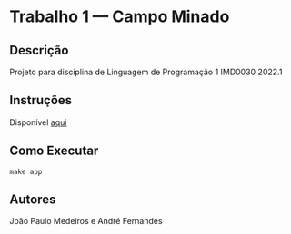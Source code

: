 # Trabalho 1 — Campo Minado

## Descrição
Projeto para disciplina de Linguagem de Programação 1 IMD0030 2022.1

## Instruções
Disponível [aqui](./docs/instructions.md)

## Como Executar
`make app`

## Autores
João Paulo Medeiros e André Fernandes